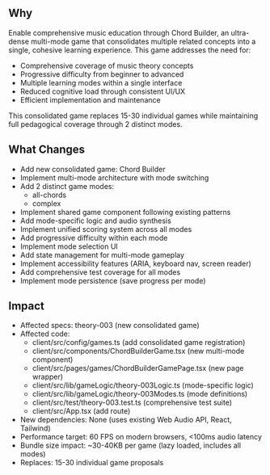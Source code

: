 ## Why
Enable comprehensive music education through Chord Builder, an ultra-dense multi-mode game that consolidates multiple related concepts into a single, cohesive learning experience. This game addresses the need for:
- Comprehensive coverage of music theory concepts
- Progressive difficulty from beginner to advanced
- Multiple learning modes within a single interface
- Reduced cognitive load through consistent UI/UX
- Efficient implementation and maintenance

This consolidated game replaces 15-30 individual games while maintaining full pedagogical coverage through 2 distinct modes.

## What Changes
- Add new consolidated game: Chord Builder
- Implement multi-mode architecture with mode switching
- Add 2 distinct game modes:
  - all-chords
  - complex
- Implement shared game component following existing patterns
- Add mode-specific logic and audio synthesis
- Implement unified scoring system across all modes
- Add progressive difficulty within each mode
- Implement mode selection UI
- Add state management for multi-mode gameplay
- Implement accessibility features (ARIA, keyboard nav, screen reader)
- Add comprehensive test coverage for all modes
- Implement mode persistence (save progress per mode)

## Impact
- Affected specs: theory-003 (new consolidated game)
- Affected code:
  - client/src/config/games.ts (add consolidated game registration)
  - client/src/components/ChordBuilderGame.tsx (new multi-mode component)
  - client/src/pages/games/ChordBuilderGamePage.tsx (new page wrapper)
  - client/src/lib/gameLogic/theory-003Logic.ts (mode-specific logic)
  - client/src/lib/gameLogic/theory-003Modes.ts (mode definitions)
  - client/src/test/theory-003.test.ts (comprehensive test suite)
  - client/src/App.tsx (add route)
- New dependencies: None (uses existing Web Audio API, React, Tailwind)
- Performance target: 60 FPS on modern browsers, <100ms audio latency
- Bundle size impact: ~30-40KB per game (lazy loaded, includes all modes)
- Replaces: 15-30 individual game proposals
